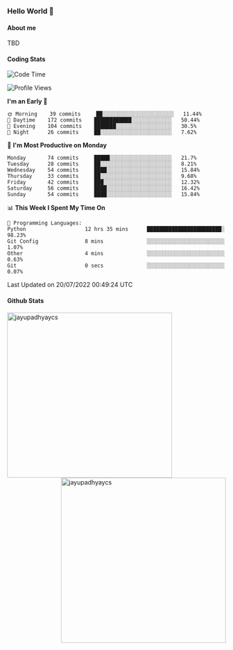### Hello World 👋
#### About me
TBD
#### Coding Stats
<!--START_SECTION:waka-->
![Code Time](http://img.shields.io/badge/Code%20Time-0%20secs-blue)

![Profile Views](http://img.shields.io/badge/Profile%20Views-0-blue)

**I'm an Early 🐤** 

```text
🌞 Morning    39 commits     ██░░░░░░░░░░░░░░░░░░░░░░░   11.44% 
🌆 Daytime    172 commits    ████████████░░░░░░░░░░░░░   50.44% 
🌃 Evening    104 commits    ███████░░░░░░░░░░░░░░░░░░   30.5% 
🌙 Night      26 commits     ██░░░░░░░░░░░░░░░░░░░░░░░   7.62%

```
📅 **I'm Most Productive on Monday** 

```text
Monday       74 commits     █████░░░░░░░░░░░░░░░░░░░░   21.7% 
Tuesday      28 commits     ██░░░░░░░░░░░░░░░░░░░░░░░   8.21% 
Wednesday    54 commits     ████░░░░░░░░░░░░░░░░░░░░░   15.84% 
Thursday     33 commits     ██░░░░░░░░░░░░░░░░░░░░░░░   9.68% 
Friday       42 commits     ███░░░░░░░░░░░░░░░░░░░░░░   12.32% 
Saturday     56 commits     ████░░░░░░░░░░░░░░░░░░░░░   16.42% 
Sunday       54 commits     ████░░░░░░░░░░░░░░░░░░░░░   15.84%

```


📊 **This Week I Spent My Time On** 

```text
💬 Programming Languages: 
Python                   12 hrs 35 mins      ████████████████████████░   98.23% 
Git Config               8 mins              ░░░░░░░░░░░░░░░░░░░░░░░░░   1.07% 
Other                    4 mins              ░░░░░░░░░░░░░░░░░░░░░░░░░   0.63% 
Git                      0 secs              ░░░░░░░░░░░░░░░░░░░░░░░░░   0.07%

```


 Last Updated on 20/07/2022 00:49:24 UTC
<!--END_SECTION:waka-->
#### Github Stats

<p  ><img align="left" src="https://github-readme-stats.vercel.app/api/top-langs?username=jayupadhyaycs&theme=tokyonight&show_icons=true&locale=en&layout=compact" alt="jayupadhyaycs" width="380px"  /> 
<img align="right" src="https://github-readme-streak-stats.herokuapp.com/?user=jayupadhyaycs&theme=tokyonight&" alt="jayupadhyaycs" width="380px"/>
</p>




<!--
**JayUpadhyayCS/JayUpadhyayCS** is a ✨ _special_ ✨ repository because its `README.md` (this file) appears on your GitHub profile.

Here are some ideas to get you started:

- 🔭 I’m currently working on ...
- 🌱 I’m currently learning ...
- 👯 I’m looking to collaborate on ...
- 🤔 I’m looking for help with ...
- 💬 Ask me about ...
- 📫 How to reach me: ...
- 😄 Pronouns: ...
- ⚡ Fun fact: ...
-->
